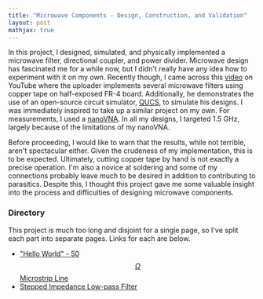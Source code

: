 ```yaml
---
title: "Microwave Components - Design, Construction, and Validation"
layout: post
mathjax: true
---
```


In this project, I designed, simulated, and physically implemented a microwave filter, directional coupler, and power divider. Microwave design has fascinated me for a while now, but I didn't really have any idea how to experiment with it on my own. Recently though, I came across this [video](https://www.youtube.com/watch?v=drwGvATLNaw) on YouTube where the uploader implements several microwave filters using copper tape on half-exposed FR-4 board. Additionally, he demonstrates the use of an open-source circuit simulator, [QUCS](http://qucs.sourceforge.net/), to simulate his designs. I was immediately inspired to take up a similar project on my own. For measurements, I used a [nanoVNA](https://nanovna.com/). In all my designs, I targeted 1.5 GHz, largely because of the limitations of my nanoVNA. 

Before proceeding, I would like to warn that the results, while not terrible, aren't spectacular either. Given the crudeness of my implementation, this is to be expected. Ultimately, cutting copper tape by hand is not exactly a precise operation. I'm also a novice at soldering and some of my connections probably leave much to be desired in addition to contributing to parasitics. Despite this, I thought this project gave me some valuable insight into the process and difficulties of designing microwave components.

### Directory
This project is much too long and disjoint for a single page, so I've split each part into separate pages. Links for each are below.
* ["Hello World" - 50$$\Omega$$ Microstrip Line][50ohm]
* [Stepped Impedance Low-pass Filter][lpf]


[50ohm]: ../50ohm-line
[lpf]: ../stepped-z-lpf